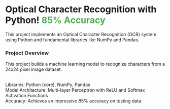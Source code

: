 # Optical Character Recognition with Python! <font color="#4CAF50">85% Accuracy</font><br>
This project implements an Optical Character Recognition (OCR) system using Python and fundamental libraries like NumPy and Pandas.<br>

<h3>Project Overview</h3>
This project builds a machine learning model to recognize characters from a 24x24 pixel image dataset.<br><br>

Libraries: Python (core), NumPy, Pandas<br>
Model Architecture: Multi-layer Perceptron with ReLU and Softmax Activation Functions<br>
Accuracy: Achieves an impressive 85% accuracy on testing data<br>